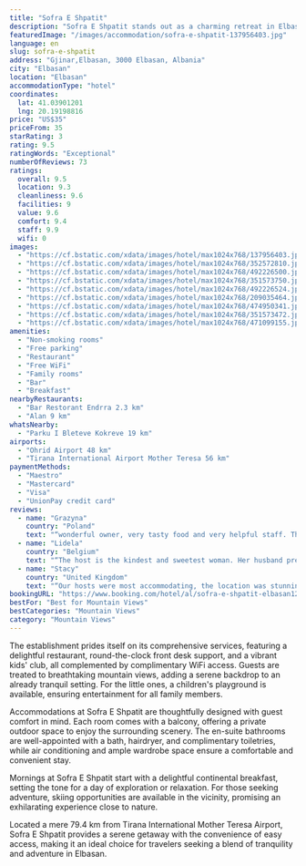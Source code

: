 ```yaml
---
title: "Sofra E Shpatit"
description: "Sofra E Shpatit stands out as a charming retreat in Elbasan, offering a unique blend of comfort and natural beauty."
featuredImage: "/images/accommodation/sofra-e-shpatit-137956403.jpg"
language: en
slug: sofra-e-shpatit
address: "Gjinar,Elbasan, 3000 Elbasan, Albania"
city: "Elbasan"
location: "Elbasan"
accommodationType: "hotel"
coordinates:
  lat: 41.03901201
  lng: 20.19198816
price: "US$35"
priceFrom: 35
starRating: 3
rating: 9.5
ratingWords: "Exceptional"
numberOfReviews: 73
ratings:
  overall: 9.5
  location: 9.3
  cleanliness: 9.6
  facilities: 9
  value: 9.6
  comfort: 9.4
  staff: 9.9
  wifi: 0
images:
  - "https://cf.bstatic.com/xdata/images/hotel/max1024x768/137956403.jpg?k=80a9d7847c8d1010069255d10a348785cb6323c984007d2af7c8d0cb60fb4c79&o=&hp=1"
  - "https://cf.bstatic.com/xdata/images/hotel/max1024x768/352572810.jpg?k=f2815999a3a3c2d44a6699fc4087bf9927b24a7c1430cef8d79a0d7685f40e46&o=&hp=1"
  - "https://cf.bstatic.com/xdata/images/hotel/max1024x768/492226500.jpg?k=811bafa3fd5d6f71542d49d955b2225a9342deb5f64369f95abab3622bc792e2&o=&hp=1"
  - "https://cf.bstatic.com/xdata/images/hotel/max1024x768/351573750.jpg?k=18646be7b09d36d7f5775f53984336ec7dfeb7b9a6eff3707b3129b0f48a4962&o=&hp=1"
  - "https://cf.bstatic.com/xdata/images/hotel/max1024x768/492226524.jpg?k=4b5870fb0e507ec721c31a6c5e4643617e0b03e199f327ca212ac4c3d02034e6&o=&hp=1"
  - "https://cf.bstatic.com/xdata/images/hotel/max1024x768/209035464.jpg?k=1471981b3b9f4ae5d96ebfa5d66ce9c05c12fa478874f56c05ef159a17518eff&o=&hp=1"
  - "https://cf.bstatic.com/xdata/images/hotel/max1024x768/474950341.jpg?k=133f486c6140eb31c63d33cabb6c5b34d735a52514f0530902b3b22ba7802046&o=&hp=1"
  - "https://cf.bstatic.com/xdata/images/hotel/max1024x768/351573472.jpg?k=516465ad8769cf312adabfccc84ef694cf7a5d125d76864f61fe2789735b7a85&o=&hp=1"
  - "https://cf.bstatic.com/xdata/images/hotel/max1024x768/471099155.jpg?k=263ccde3b094b6b3ee7108755aee77498971351a24b25966e04385251f1a07fc&o=&hp=1"
amenities:
  - "Non-smoking rooms"
  - "Free parking"
  - "Restaurant"
  - "Free WiFi"
  - "Family rooms"
  - "Bar"
  - "Breakfast"
nearbyRestaurants:
  - "Bar Restorant Endrra 2.3 km"
  - "Alan 9 km"
whatsNearby:
  - "Parku I Bleteve Kokreve 19 km"
airports:
  - "Ohrid Airport 48 km"
  - "Tirana International Airport Mother Teresa 56 km"
paymentMethods:
  - "Maestro"
  - "Mastercard"
  - "Visa"
  - "UnionPay credit card"
reviews:
  - name: "Grazyna"
    country: "Poland"
    text: "“wonderful owner, very tasty food and very helpful staff. They deserve for 10 :)”"
  - name: "Lidela"
    country: "Belgium"
    text: "“The host is the kindest and sweetest woman. Her husband prepared us the most delicious meal ever. Very traditional, fresh and all local from the village! We really enjoyed our stay! If we have some spare time in Tirana next week, we would...”"
  - name: "Stacy"
    country: "United Kingdom"
    text: "“Our hosts were most accommodating, the location was stunning, food was fabulous, and Gigi was a delight (the kitten)”"
bookingURL: "https://www.booking.com/hotel/al/sofra-e-shpatit-elbasan1234567891011121314151617181920212223.en-gb.html?aid=8035640"
bestFor: "Best for Mountain Views"
bestCategories: "Mountain Views"
category: "Mountain Views"
---
```


The establishment prides itself on its comprehensive services, featuring a delightful restaurant, round-the-clock front desk support, and a vibrant kids' club, all complemented by complimentary WiFi access. Guests are treated to breathtaking mountain views, adding a serene backdrop to an already tranquil setting. For the little ones, a children's playground is available, ensuring entertainment for all family members.

Accommodations at Sofra E Shpatit are thoughtfully designed with guest comfort in mind. Each room comes with a balcony, offering a private outdoor space to enjoy the surrounding scenery. The en-suite bathrooms are well-appointed with a bath, hairdryer, and complimentary toiletries, while air conditioning and ample wardrobe space ensure a comfortable and convenient stay.

Mornings at Sofra E Shpatit start with a delightful continental breakfast, setting the tone for a day of exploration or relaxation. For those seeking adventure, skiing opportunities are available in the vicinity, promising an exhilarating experience close to nature.

Located a mere 79.4 km from Tirana International Mother Teresa Airport, Sofra E Shpatit provides a serene getaway with the convenience of easy access, making it an ideal choice for travelers seeking a blend of tranquility and adventure in Elbasan.